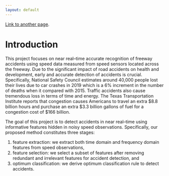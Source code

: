 ```yaml
---
layout: default
---
```




[Link to another page](./another-page.html).

# Introduction 

This project focuses on near real–time accurate recognition of freeway accidents using speed data measured from speed sensors located across the freeway. Due to the significant impact of road accidents on health and development, early and accurate detection of accidents is crucial. Specifically, National Safety Council estimates around 40,000 people lost their lives due to car crashes in 2019 which is a 6% increment in the number of deaths when it compared with 2015. Traffic accidents also cause tremendous loss in terms of time and energy. The Texas Transportation Institute reports that congestion causes Americans to travel an extra $8.8 billion hours and purchase an extra $3.3 billion gallons of fuel for a congestion cost of $166 billion.


The goal of this project is to detect accidents in near real–time using informative features hidden in noisy speed
observations. Specifically, our proposed method constitutes three stages: 
1. feature extraction: we extract both time domain and frequency domain features from speed observations, 
2. feature selection: we select a subset of features after removing redundant and irrelevant features for accident detection, and 
3. optimum classification: we derive optimum classification rule to detect accidents.
